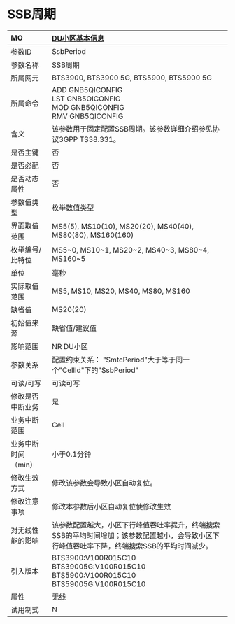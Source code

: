# SSB周期<table><thread><tr><th align = "left">MO</th><th align = "left"><a href = "index.html#SSB周期-19">DU小区基本信息</a></td></tr></thread><tbody><tr><td>参数ID</td><td>SsbPeriod</td></tr><tr><td>参数名称</td><td>SSB周期</td></tr><tr><td>所属网元</td><td>BTS3900, BTS3900 5G, BTS5900, BTS5900 5G</td></tr><tr><td>所属命令</td><td>ADD GNB5QICONFIG<br>LST GNB5OICONFIG<br>MOD GNB5QICONFIG<br>RMV GNB5QICONFIG</td></tr><tr><td>含义</td><td>该参数用于固定配置SSB周期。该参数详细介绍参见协议3GPP TS38.331。</td></tr><tr><td>是否主键</td><td>否</td></tr><tr><td>是否必配</td><td>否</td></tr><tr><td>是否动态属性</td><td>否</td></tr><tr><td>参数值类型</td><td>枚举数值类型</td></tr><tr><td>界面取值范围</td><td>MS5(5), MS10(10), MS20(20), MS40(40), MS80(80), MS160(160)</td></tr><tr><td>枚举编号/比特位</td><td>MS5~0, MS10~1, MS20~2, MS40~3, MS80~4, MS160~5</td></tr><tr><td>单位</td><td>毫秒</td></tr><tr><td>实际取值范围</td><td>MS5, MS10, MS20, MS40, MS80, MS160</td></tr><tr><td>缺省值</td><td>MS20(20)</td></tr><tr><td>初始值来源</td><td>缺省值/建议值</td></tr><tr><td>影响范围</td><td>NR DU小区</td></tr><tr><td>参数关系</td><td>配置约束关系：
"SmtcPeriod"大于等于同一个"CellId"下的"SsbPeriod"</td></tr><tr><td>可读/可写</td><td>可读可写</td></tr><tr><td>修改是否中断业务</td><td>是</td></tr><tr><td>业务中断范围</td><td>Cell</td></tr><tr><td>业务中断时间（min）</td><td>小于0.1分钟</td></tr><tr><td>修改生效方式</td><td>修改该参数会导致小区自动复位。</td></tr><tr><td>修改注意事项</td><td>修改本参数后小区自动复位使修改生效</td></tr><tr><td>对无线性能的影响</td><td>该参数配置越大，小区下行峰值吞吐率提升，终端搜索SSB的平均时间增加；该参数配置越小，会导致小区下行峰值吞吐率下降，终端搜索SSB的平均时间减少。</td></tr><tr><td>引入版本</td><td>BTS3900:V100R015C10<br>BTS39005G:V100R015C10<br>BTS5900:V100R015C10<br>BTS59005G:V100R015C10</td></tr><tr><td>属性</td><td>无线</td></tr><tr><td>试用制式</td><td>N</td></tr></tbody></table>